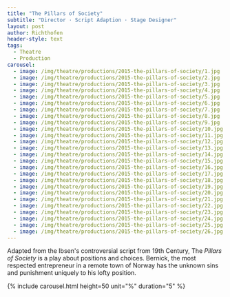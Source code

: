 ```yaml
---
title: "The Pillars of Society"
subtitle: "Director · Script Adaption · Stage Designer"
layout: post
author: Richthofen
header-style: text
tags:
  - Theatre
  - Production
carousel:
  - image: /img/theatre/productions/2015-the-pillars-of-society/1.jpg
  - image: /img/theatre/productions/2015-the-pillars-of-society/2.jpg
  - image: /img/theatre/productions/2015-the-pillars-of-society/3.jpg
  - image: /img/theatre/productions/2015-the-pillars-of-society/4.jpg
  - image: /img/theatre/productions/2015-the-pillars-of-society/5.jpg
  - image: /img/theatre/productions/2015-the-pillars-of-society/6.jpg
  - image: /img/theatre/productions/2015-the-pillars-of-society/7.jpg
  - image: /img/theatre/productions/2015-the-pillars-of-society/8.jpg
  - image: /img/theatre/productions/2015-the-pillars-of-society/9.jpg
  - image: /img/theatre/productions/2015-the-pillars-of-society/10.jpg
  - image: /img/theatre/productions/2015-the-pillars-of-society/11.jpg
  - image: /img/theatre/productions/2015-the-pillars-of-society/12.jpg
  - image: /img/theatre/productions/2015-the-pillars-of-society/13.jpg
  - image: /img/theatre/productions/2015-the-pillars-of-society/14.jpg
  - image: /img/theatre/productions/2015-the-pillars-of-society/15.jpg
  - image: /img/theatre/productions/2015-the-pillars-of-society/16.jpg
  - image: /img/theatre/productions/2015-the-pillars-of-society/17.jpg
  - image: /img/theatre/productions/2015-the-pillars-of-society/18.jpg
  - image: /img/theatre/productions/2015-the-pillars-of-society/19.jpg
  - image: /img/theatre/productions/2015-the-pillars-of-society/20.jpg
  - image: /img/theatre/productions/2015-the-pillars-of-society/21.jpg
  - image: /img/theatre/productions/2015-the-pillars-of-society/22.jpg
  - image: /img/theatre/productions/2015-the-pillars-of-society/23.jpg
  - image: /img/theatre/productions/2015-the-pillars-of-society/24.jpg
  - image: /img/theatre/productions/2015-the-pillars-of-society/25.jpg
  - image: /img/theatre/productions/2015-the-pillars-of-society/26.jpg
---
```


Adapted from the Ibsen's controversial script from 19th Century, The _Pillars of Society_ is a play about positions and choices. Bernick, the most respected entrepreneur in a remote town of Norway has the unknown sins and punishment uniquely to his lofty position.


{% include carousel.html height=50 unit="%" duration="5" %}